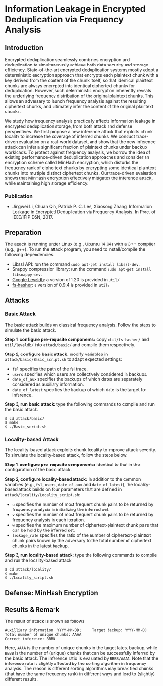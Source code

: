 # Information Leakage in Encrypted Deduplication via Frequency Analysis

## Introduction

Encrypted deduplication seamlessly combines encryption and deduplication to simultaneously achieve both data security and storage efficiency. State-of-the-art encrypted deduplication systems mostly adopt a deterministic encryption approach that encrypts each plaintext chunk with a key derived from the content of the chunk itself, so that identical plaintext chunks are always encrypted into identical ciphertext chunks for deduplication. However, such deterministic encryption inherently reveals the underlying frequency distribution of the original plaintext chunks. This allows an adversary to launch frequency analysis against the resulting ciphertext chunks, and ultimately infer the content of the original plaintext chunks.

We study how frequency analysis practically affects information leakage in encrypted deduplication storage, from both attack and defense perspectives. We first propose a new inference attack that exploits chunk locality to increase the coverage of inferred chunks. We conduct trace-driven evaluation on a real-world dataset, and show that the new inference attack can infer a significant fraction of plaintext chunks under backup workloads. To protect against frequency analysis, we borrow the idea of existing performance-driven deduplication approaches and consider an encryption scheme called MinHash encryption, which disturbs the frequency rank of ciphertext chunks by encrypting some identical plaintext chunks into multiple distinct ciphertext chunks. Our trace-driven evaluation shows that MinHash encryption effectively mitigates the inference attack, while maintaining high storage efficiency.

### Publication

- Jingwei Li, Chuan Qin, Patrick P. C. Lee, Xiaosong Zhang. Information Leakage in Encrypted Deduplication via Frequency Analysis. In Proc. of IEEE/IFIP DSN, 2017.

## Preparation 

The attack is running under Linux (e.g., Ubuntu 14.04) with a C++ compiler (e.g., g++). To run the attack program, you need to install/compile the following dependencies. 

- Libssl API: run the command `sudo apt-get install libssl-dev`.
- Snappy compression library: run the command `sudo apt-get install libsnappy-dev`.
- [Google Leveldb](https://github.com/google/leveldb): a version of 1.20 is provided in `util/` 
- [fs-hasher](http://tracer.filesystems.org/fs-hasher-0.9.4.tar.gz): a version
	of 0.9.4 is provided in `util/` 

## Attacks 

### Basic Attack

The basic attack builds on classical frequency analysis. Follow the steps to
simulate the basic attack.

**Step 1, configure pre-requsite components:** copy `util/fs-hasher/` and
`util/leveldb/` into `attack/basic/` and compile them respectively.  

**Step 2, configure basic attack:** modify variables in `attack/basic/Basic_script.sh` to adapt expected settings:

- `fsl` specifies the path of the fsl trace.
- `users` specifies which users are collectively considered in backups.
- `date_of_aux` specifies the backups of which dates are separately considered as auxiliary information.
- `date_of_latest` specifies the backup of which date is the target for inference.


**Step 3, run basic attack:** type the following commands to compile and run the basic attack.  
```
$ cd attack/basic/ 
$ make 
$ ./Basic_script.sh
```

### Locality-based Attack

The locality-based attack exploits chunk locality to improve attack severity. To simulate the locality-based attack, follow the steps below.

**Step 1, configure pre-requsite components:** identical to that in the configuration of the basic attack.  

**Step 2, configure locality-based attack:** In addition to the common variables (e.g., `fsl`, `users`, `date_of_aux` and `date_of_latest`), the locality-based attack builds on four parameters that are defined in `attack/locality/Locality_script.sh`: 

- `u` specifies the number of most frequent chunk pairs to be returned by frequency analysis in initializing the inferred set.
- `v` specifies the number of most frequent chunk pairs to be returned by frequency analysis in each iteration.
- `w` specifies the maximum number of ciphertext-plaintext chunk pairs that can be hold by the inferred set.
- `leakage_rate` specifies the ratio of the number of ciphertext-plaintext chunk pairs known by the adversary to the total number of ciphertext chunks in the latest backup.


**Step 3, run locality-based attack:** type the following commands to compile and run the locality-based attack.  
```
$ cd attack/locality/ 
$ make 
$ ./Locality_script.sh
```


## Defense: MinHash Encryption 

## Results & Remark
The result of attack is shown as follows

```
Auxilliary information: YYYY-MM-DD; 	Target backup: YYYY-MM-DD
Total number of unique chunks: AAAA
Correct inference: BBBB
```

Here, `AAAA` is the number of unique chunks in the target latest backup, while
`BBBB` is the number of (unique) chunks that can be successfully inferred by the
basic attack. The inference ratio is evaluated by `BBBB/AAAA`.  Note that the
inference rate is slightly affected by the sorting algorithm in frequency analysis. The
reason is different sorting algorithms may break tied chunks (that
have the same frequency rank) in different ways and lead to (slightly) different
results. 

